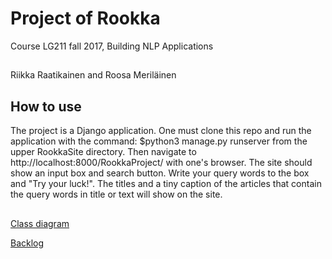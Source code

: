 # Project of Rookka
Course LG211 fall 2017, Building NLP Applications

## 

Riikka Raatikainen and Roosa Meriläinen

## How to use

The project is a Django application. One must clone this repo and run the application with the command: 
  $python3 manage.py runserver 
from the upper RookkaSite directory. 
Then navigate to http://localhost:8000/RookkaProject/ with one's browser. The site should show an input box and search button. Write your query words to the box and "Try your luck!". The titles and a tiny caption of the articles that contain the query words in title or text will show on the site.

##

[Class diagram](https://yuml.me/fbf05817.png)

[Backlog](https://docs.google.com/spreadsheets/d/1yEiY5XAZVYa8lysPCjB2HH348Lml4YFK3AXYPf9ejOQ/edit?usp=sharing)

